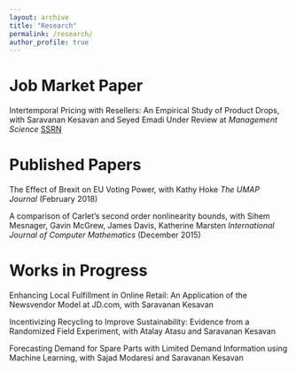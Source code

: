 ```yaml
---
layout: archive
title: "Research"
permalink: /research/
author_profile: true
---
```


Job Market Paper
======

Intertemporal Pricing with Resellers: An Empirical Study of Product Drops, with Saravanan Kesavan and Seyed Emadi
Under Review at *Management Science*
[SSRN](https://papers.ssrn.com/sol3/papers.cfm?abstract_id=3824987)

Published Papers
======

The Effect of Brexit on EU Voting Power, with Kathy Hoke
*The UMAP Journal* (February 2018)	

A comparison of Carlet’s second order nonlinearity bounds, with Sihem Mesnager, Gavin McGrew, James Davis, Katherine Marsten 
*International Journal of Computer Mathematics* (December 2015)

Works in Progress
======

Enhancing Local Fulfillment in Online Retail: An Application of the Newsvendor Model at JD.com, with Saravanan Kesavan
	
Incentivizing Recycling to Improve Sustainability: Evidence from a Randomized Field Experiment, with Atalay Atasu and Saravanan Kesavan

Forecasting Demand for Spare Parts with Limited Demand Information using Machine Learning, with Sajad Modaresi and Saravanan Kesavan	
	


